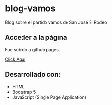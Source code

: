 # **blog-vamos**

Blog sobre el partido vamos de San José El Rodeo

## Acceder a la página

Fue subido a github pages.

[Click Aquí](https://juanjo21-01.github.io/blog-vamos/)

## Desarrollado con:

- HTML
- Bootstrap 5
- JavaScript (Single Page Application)
